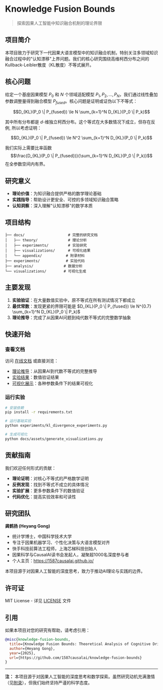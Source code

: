 # Knowledge Fusion Bounds

> 探索因果人工智能中知识融合机制的理论界限

## 项目简介

本项目致力于研究下一代因果大语言模型中的知识融合机制，特别关注多领域知识融合过程中的"认知漂移"上界问题。我们的核心研究围绕高维柯西分布之间的Kullback-Leibler散度（KL散度）不等式展开。

## 核心问题

给定一个基座因果模型 $P_0$ 和 $N$ 个领域适配模型 $P_1, P_2, \ldots, P_N$，我们通过线性叠加参数调整量得到融合模型 $P_{fused}$。核心问题是证明或证伪以下不等式：

$$D_{KL}(P_0 \| P_{fused}) \le N \sum_{k=1}^N D_{KL}(P_0 \| P_k)$$

其中所有分布都是 $d$-维独立柯西分布。这个等式在大多数情况下成立，但存在反例, 所以考虑证明：

$$D_{KL}(P_0 \| P_{fused}) \le N^2 \sum_{k=1}^N D_{KL}(P_0 \| P_k)$$

我们实际上需要比率函数 
$$\frac{D_{KL}(P_0 \| P_{fused})}{\sum_{k=1}^N D_{KL}(P_0 \| P_k)}$$ 
在全参数空间内有界。

## 研究意义

- **理论价值**：为知识融合提供严格的数学理论基础
- **实践指导**：帮助设计更安全、可控的多领域知识融合策略
- **认知洞察**：深入理解"认知漂移"的数学本质

## 项目结构

```
├── docs/                    # 完整的研究文档
│   ├── theory/              # 理论分析
│   ├── experiments/         # 实验研究
│   ├── visualizations/      # 可视化结果
│   └── appendix/           # 附录材料
├── experiments/            # 实验代码
├── analysis/              # 数据分析
└── visualizations/        # 可视化生成
```

## 主要发现

1. **实验验证**：在大量数值实验中，原不等式在所有测试情况下都成立
2. **最优常数**：发现更紧的界限可能是 $D_{KL}(P_0 \| P_{fused}) \le N^{0.7} \sum_{k=1}^N D_{KL}(P_0 \| P_k)$
3. **理论推导**：完成了从因果AI问题到纯代数不等式的完整数学抽象

## 快速开始

### 查看文档

访问 [在线文档](docs/) 或直接浏览：

- [理论推导](docs/theory/causal_ai_to_algebraic_inequality.md)：从因果AI到代数不等式的完整推导
- [实验结果](docs/experiments/experiment_results.md)：数值验证结果
- [可视化展示](visualizations/)：各种参数条件下的结果可视化

### 运行实验

```bash
# 安装依赖
pip install -r requirements.txt

# 运行基础实验
python experiments/kl_divergence_experiments.py

# 生成可视化
python docs/assets/generate_visualizations.py
```

## 贡献指南

我们欢迎任何形式的贡献：

- **理论证明**：对核心不等式的严格数学证明
- **反例发现**：找到不等式不成立的具体情况
- **实验扩展**：更多参数条件下的数值验证
- **代码优化**：提高实验效率和可读性

## 研究团队

**龚鹤扬 (Heyang Gong)**
- 统计学博士，中国科学技术大学
- 专注于因果机器学习、个性化决策与大语言模型对齐
- 快手科技前算法工程师，上海芯梯科技创始人
- 因果科学与CausalAI读书会发起人，凝聚超1000名深度参与者
- 个人主页：https://1587causalai.github.io/

本项目源于对因果人工智能的深度思考，致力于推动AI理论与实践的边界。

## 许可证

MIT License - 详见 [LICENSE](LICENSE) 文件

## 引用

如果本项目对您的研究有帮助，请考虑引用：

```bibtex
@misc{knowledge-fusion-bounds,
  title={Knowledge Fusion Bounds: Theoretical Analysis of Cognitive Drift in Causal AI},
  author={Heyang Gong},
  year={2025},
  url={https://github.com/1587causalai/knowledge-fusion-bounds}
}
```

---

**注：** 本项目源于对因果人工智能的深度思考和数学探索。虽然研究动机充满激情（见[附录](docs/appendix/research_motivation.md)），但我们始终坚持严谨的科学态度。 